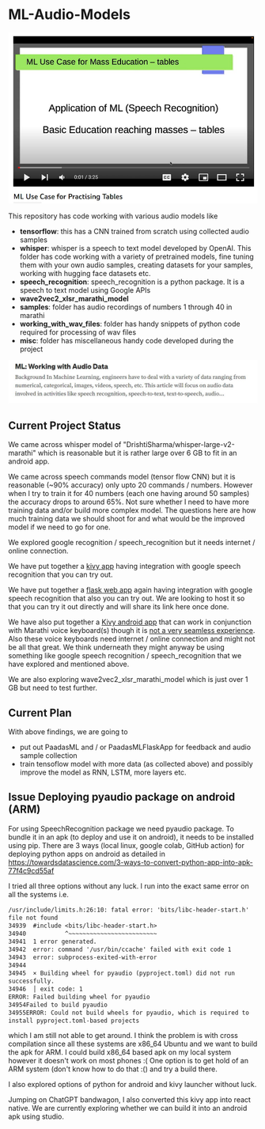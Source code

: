 # ML-Audio-Models

[![Use Case YouTube Video](UseCase.JPG)](https://youtu.be/L3L4mEszzTs)

This repository has code working with various audio models like

- **tensorflow**: this has a CNN trained from scratch using collected audio samples
- **whisper**: whisper is a speech to text model developed by OpenAI. This folder has code working with a variety of pretrained models, fine tuning them with your own audio samples, creating datasets for your samples, working with hugging face datasets etc.
- **speech_recognition**: speech_recognition is a python package. It is a speech to text model using Google APIs
- **wave2vec2_xlsr_marathi_model**
- **samples**: folder has audio recordings of numbers 1 through 40 in marathi
- **working_with_wav_files**: folder has handy snippets of python code required for processing of wav files
- **misc**: folder has miscellaneous handy code developed during the project

[![Blog on Medium](blog.JPG)](https://sameermahajan.medium.com/ml-working-with-audio-data-34b296d3e413)

## Current Project Status

We came across whisper model of "DrishtiSharma/whisper-large-v2-marathi" which is reasonable but it is rather large over 6 GB to fit in an android app.

We came across speech commands model (tensor flow CNN) but it is reasonable (~90% accuracy) only upto 20 commands / numbers. However when I try to train it for 40 numbers (each one having around 50 samples) the accuracy drops to around 65%. Not sure whether I need to have more training data and/or build more complex model. The questions here are how much training data we should shoot for and what would be the improved model if we need to go for one.

We explored google recognition / speech_recognition but it needs internet / online connection.

We have put together a [kivy app](https://github.com/sameermahajan/PaadasML) having integration with google speech recognition that you can try out.

We have put together a [flask web app](https://github.com/sameermahajan/PaadasMLFlaskApp) again having integration with google speech recognition that also you can try out. We are looking to host it so that you can try it out directly and will share its link here once done.

We have also put together a [Kivy android app](https://github.com/sameermahajan/Paadas) that can work in conjunction with Marathi voice keyboard(s) though it is [not a very seamless experience](https://youtube.com/shorts/Gfeo_Dyakoc). Also these voice keyboards need internet / online connection and might not be all that great. We think underneath they might anyway be using something like google speech recognition / speech_recognition that we have explored and mentioned above.

We are also exploring wave2vec2_xlsr_marathi_model which is just over 1 GB but need to test further.

## Current Plan

With above findings, we are going to
- put out PaadasML and / or PaadasMLFlaskApp for feedback and audio sample collection
- train tensoflow model with more data (as collected above) and possibly improve the model as RNN, LSTM, more layers etc.

## Issue Deploying pyaudio package on android (ARM)

For using SpeechRecognition package we need pyaudio package. To bundle it in an apk (to deploy and use it on android), it needs to be installed using pip.
There are 3 ways (local linux, google colab, GitHub action) for deploying python apps on android as detailed in https://towardsdatascience.com/3-ways-to-convert-python-app-into-apk-77f4c9cd55af

I tried all three options without any luck. I run into the exact same error on all the systems i.e.

```
/usr/include/limits.h:26:10: fatal error: 'bits/libc-header-start.h' file not found
34939  #include <bits/libc-header-start.h>
34940           ^~~~~~~~~~~~~~~~~~~~~~~~~~
34941  1 error generated.
34942  error: command '/usr/bin/ccache' failed with exit code 1
34943  error: subprocess-exited-with-error
34944  
34945  × Building wheel for pyaudio (pyproject.toml) did not run successfully.
34946  │ exit code: 1
ERROR: Failed building wheel for pyaudio
34954Failed to build pyaudio
34955ERROR: Could not build wheels for pyaudio, which is required to install pyproject.toml-based projects
```

which I am still not able to get around. I think the problem is with cross compilation since all these systems are x86_64 Ubuntu and we want to build the apk for ARM. I could build x86_64 based apk on my local system however it doesn't work on most phones :( One option is to get hold of an ARM system (don't know how to do that :() and try a build there.

I also explored options of python for android and kivy launcher without luck.

Jumping on ChatGPT bandwagon, I also converted this kivy app into react native. We are currently exploring whether we can build it into an android apk using studio.
